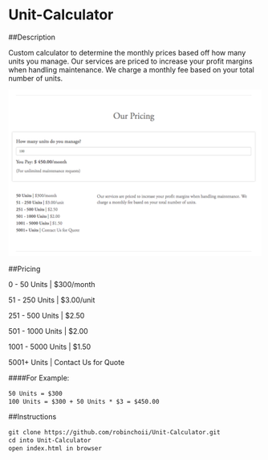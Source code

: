 # Unit-Calculator
##Description

Custom calculator to determine the monthly prices based off how many units you manage. Our services are priced to increase your profit margins when handling maintenance. We charge a monthly fee based on your total number of units.

![calculator](/LatchelCalculator.png)

##Pricing

0 - 50 Units | $300/month

51 - 250 Units | $3.00/unit

251 - 500 Units | $2.50

501 - 1000 Units | $2.00

1001 - 5000 Units | $1.50

5001+ Units | Contact Us for Quote

####For Example:

```
50 Units = $300
100 Units = $300 + 50 Units * $3 = $450.00
```


##Instructions
```
git clone https://github.com/robinchoii/Unit-Calculator.git
cd into Unit-Calculator
open index.html in browser
```
